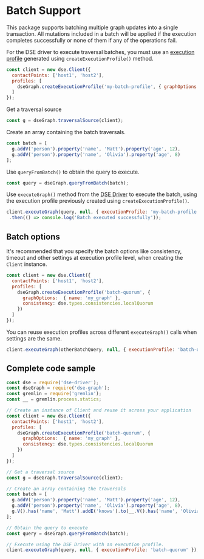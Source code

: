 # Batch Support

This package supports batching multiple graph updates into a single transaction. All mutations
included in a batch will be applied if the execution completes successfully or none of them if any of the
operations fail.

For the DSE driver to execute traversal batches, you must use an [execution profile][ep] generated using 
`createExecutionProfile()` method.

```javascript
const client = new dse.Client({
  contactPoints: ['host1', 'host2'],
  profiles: [
    dseGraph.createExecutionProfile('my-batch-profile', { graphOptions:  { name: 'my_graph' } })
  ]
});
```

Get a traversal source

```javascript
const g = dseGraph.traversalSource(client);
```

Create an array containing the batch traversals.

```javascript
const batch = [
  g.addV('person').property('name', 'Matt').property('age', 12),
  g.addV('person').property('name', 'Olivia').property('age', 8)
];
```

Use `queryFromBatch()` to obtain the query to execute.

```javascript
const query = dseGraph.queryFromBatch(batch);
```

Use `executeGraph()` method from the [DSE Driver][dse-driver] to execute the batch, using the execution profile 
previously created using `createExecutionProfile()`.
 
 ```javascript
client.executeGraph(query, null, { executionProfile: 'my-batch-profile' })
  .then(() => console.log('Batch executed successfully'));
```

## Batch options

It's recommended that you specify the batch options like consistency, timeout and other settings at execution profile 
level, when creating the `Client` instance.

```javascript
const client = new dse.Client({
  contactPoints: ['host1', 'host2'],
  profiles: [
    dseGraph.createExecutionProfile('batch-quorum', { 
      graphOptions:  { name: 'my_graph' },
      consistency: dse.types.consistencies.localQuorum
    })
  ]
});
```

You can reuse execution profiles across different `executeGraph()` calls when settings are the same. 

```javascript
client.executeGraph(otherBatchQuery, null, { executionProfile: 'batch-quorum' });
```

## Complete code sample

```javascript
const dse = require('dse-driver');
const dseGraph = require('dse-graph');
const gremlin = require('gremlin');
const __ = gremlin.process.statics;

// Create an instance of Client and reuse it across your application
const client = new dse.Client({
  contactPoints: ['host1', 'host2'],
  profiles: [
    dseGraph.createExecutionProfile('batch-quorum', { 
      graphOptions:  { name: 'my_graph' },
      consistency: dse.types.consistencies.localQuorum
    })
  ]
});

// Get a traversal source
const g = dseGraph.traversalSource(client);

// Create an array containing the traversals
const batch = [
  g.addV('person').property('name', 'Matt').property('age', 12),
  g.addV('person').property('name', 'Olivia').property('age', 8),
  g.V().has('name', 'Matt').addE('knows').to(__.V().has('name', 'Olivia'))
];

// Obtain the query to execute
const query = dseGraph.queryFromBatch(batch);

// Execute using the DSE Driver with an execution profile.
client.executeGraph(query, null, { executionProfile: 'batch-quorum' });
```

[dse-driver]: https://docs.datastax.com/en/developer/nodejs-driver-dse/latest/
[ep]: https://docs.datastax.com/en/developer/nodejs-driver-dse/latest/features/execution-profiles/
